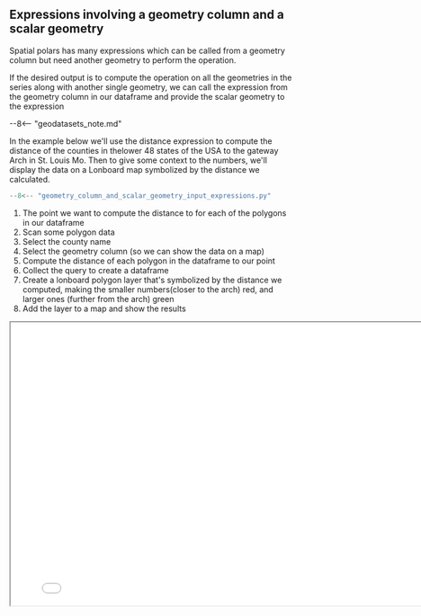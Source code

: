 ## Expressions involving a geometry column and a scalar geometry
Spatial polars has many expressions which can be called from a geometry column but need another geometry to perform the operation.

If the desired output is to compute the operation on all the geometries in the series along with another single geometry, we can call the expression from the geometry column in our dataframe and provide the scalar geometry to the expression

--8<-- "geodatasets_note.md"

In the example below we'll use the distance expression to compute the distance of the counties in thelower 48 states of the USA to the gateway Arch in St. Louis Mo.  Then to give some context to the numbers, we'll display the data on a Lonboard map symbolized by the distance we calculated.

```py title="Compute Distance To Scalar Geometry" hl_lines="16"
--8<-- "geometry_column_and_scalar_geometry_input_expressions.py"
```

1. The point we want to compute the distance to for each of the polygons in our dataframe
2. Scan some polygon data
3. Select the county name
4. Select the geometry column (so we can show the data on a map)
5. Compute the distance of each polygon in the dataframe to our point
6. Collect the query to create a dataframe
7. Create a lonboard polygon layer that's symbolized by the distance we computed, making the smaller numbers(closer to the arch) red, and larger ones (further from the arch) green
8. Add the layer to a map and show the results

<div class="map">
  <iframe src="../distance_to_arch.html" width="800" height="504"></iframe>
</div>